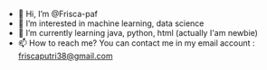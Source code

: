 - 👋 Hi, I’m @Frisca-paf
- 👀 I’m interested in machine learning, data science
- 🌱 I’m currently learning java, python, html (actually I'am newbie)
- 📫 How to reach me? You can contact me in my email account :  friscaputri38@gmail.com


